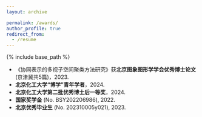 ```yaml
---
layout: archive

permalink: /awards/
author_profile: true
redirect_from:
  - /resume
---
```


{% include base_path %}

- 《协同表示的多视子空间聚类方法研究》获**北京图象图形学学会优秀博士论文** (京津冀共5篇)，2023.
- **北京化工大学“博学”青年学者**，2024.
- **北京化工大学第二批优秀博士后一等奖**，2024.
- **国家奖学金** (No. BSY202206986), 2022.
- **北京优秀毕业生** (No. 202310005y021), 2023.


